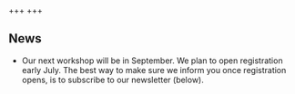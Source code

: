 +++
+++

## News

- Our next workshop will be in September. We plan to open registration early
  July. The best way to make sure we inform you once registration opens, is to
  subscribe to our newsletter (below).
